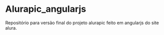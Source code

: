 # Alurapic_angularjs
Repositório para versão final do projeto alurapic feito em angularjs do site alura.

